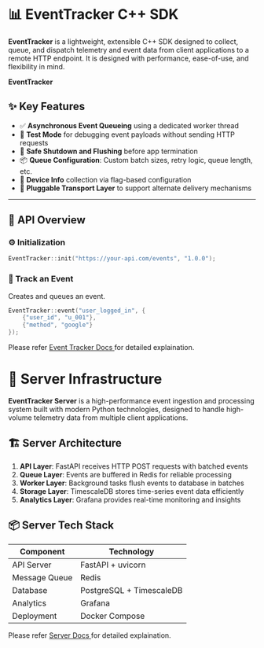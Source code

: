 # 📊 EventTracker C++ SDK

**EventTracker** is a lightweight, extensible C++ SDK designed to collect, queue, and dispatch telemetry and event data from client applications to a remote HTTP endpoint. It is designed with performance, ease-of-use, and flexibility in mind.

**EventTracker**
## ✨ Key Features

- ✅ **Asynchronous Event Queueing** using a dedicated worker thread
- 🧪 **Test Mode** for debugging event payloads without sending HTTP requests
- 🧵 **Safe Shutdown and Flushing** before app termination
- 📦 **Queue Configuration**: Custom batch sizes, retry logic, queue length, etc.
- 📱 **Device Info** collection via flag-based configuration
- 🔌 **Pluggable Transport Layer** to support alternate delivery mechanisms

---

## 🧩 API Overview

### ⚙️ Initialization

```cpp
EventTracker::init("https://your-api.com/events", "1.0.0");
```
### 📝 Track an Event
Creates and queues an event.
```cpp
EventTracker::event("user_logged_in", {
    {"user_id", "u_001"},
    {"method", "google"}
});
```
Please refer [Event Tracker Docs ](docs/EventTrackerLib) for detailed explaination.


# 🚀 Server Infrastructure

**EventTracker Server** is a high-performance event ingestion and processing system built with modern Python technologies, designed to handle high-volume telemetry data from multiple client applications.

## 🏗️ Server Architecture

1. **API Layer**: FastAPI receives HTTP POST requests with batched events
2. **Queue Layer**: Events are buffered in Redis for reliable processing
3. **Worker Layer**: Background tasks flush events to database in batches
4. **Storage Layer**: TimescaleDB stores time-series event data efficiently
5. **Analytics Layer**: Grafana provides real-time monitoring and insights

## 📦 Server Tech Stack

| Component | Technology |
|-----------|------------|
| API Server | FastAPI + uvicorn |
| Message Queue | Redis |
| Database | PostgreSQL + TimescaleDB |
| Analytics | Grafana |
| Deployment | Docker Compose |

Please refer [Server Docs ](docs/Server) for detailed explaination.

